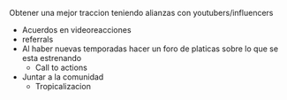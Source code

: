 Obtener una mejor traccion teniendo alianzas con youtubers/influencers
- Acuerdos en videoreacciones
- referrals
- Al haber nuevas temporadas hacer un foro de platicas sobre lo que se esta estrenando
  - Call to actions
- Juntar a la comunidad
  - Tropicalizacion
